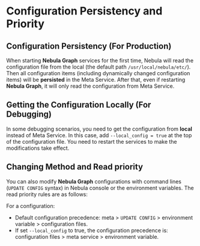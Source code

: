 # Configuration Persistency and Priority

## Configuration Persistency (For Production)

When starting **Nebula Graph** services for the first time, Nebula will read the configuration file from the local (the default path `/usr/local/nebula/etc/`). Then all configuration items (including dynamically changed configuration items) will be **persisted** in the Meta Service. After that, even if restarting **Nebula Graph**, it will only read the configuration from Meta Service.

## Getting the Configuration Locally (For Debugging)

In some debugging scenarios, you need to get the configuration from **local** instead of Meta Service. In this case, add `--local_config = true` at the top of the configuration file. You need to restart the services to make the modifications take effect.

## Changing Method and Read priority

You can also modify **Nebula Graph** configurations with command lines (`UPDATE CONFIG` syntax) in Nebula console or the environment variables. The read priority rules are as follows:

For a configuration:

- Default configuration precedence: meta > `UPDATE CONFIG` > environment variable > configuration files.
- If set `--local_config` to true, the configuration precedence is: configuration files > meta service > environment variable.
